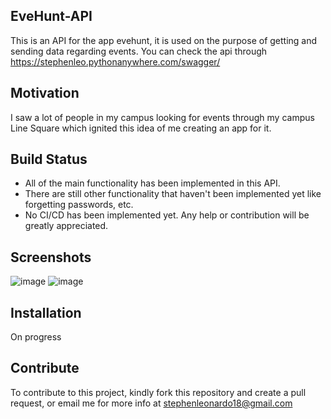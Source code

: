 ## EveHunt-API
This is an API for the app evehunt, it is used on the purpose of getting and sending data regarding events. You can check the api through https://stephenleo.pythonanywhere.com/swagger/

## Motivation
I saw a lot of people in my campus looking for events through my campus Line Square which ignited this idea of me creating an app for it.

## Build Status
- All of the main functionality has been implemented in this API.
- There are still other functionality that haven't been implemented yet like forgetting passwords, etc.
- No CI/CD has been implemented yet.
 Any help or contribution will be greatly appreciated.

## Screenshots
![image](https://user-images.githubusercontent.com/46316013/111310651-ea0b8180-868f-11eb-8a80-66aa8e7ab495.png)
![image](https://user-images.githubusercontent.com/46316013/111310963-3eaefc80-8690-11eb-9ec8-9f80784aaa55.png)

## Installation
On progress

## Contribute
To contribute to this project, kindly fork this repository and create a pull request, or email me for more info at stephenleonardo18@gmail.com
